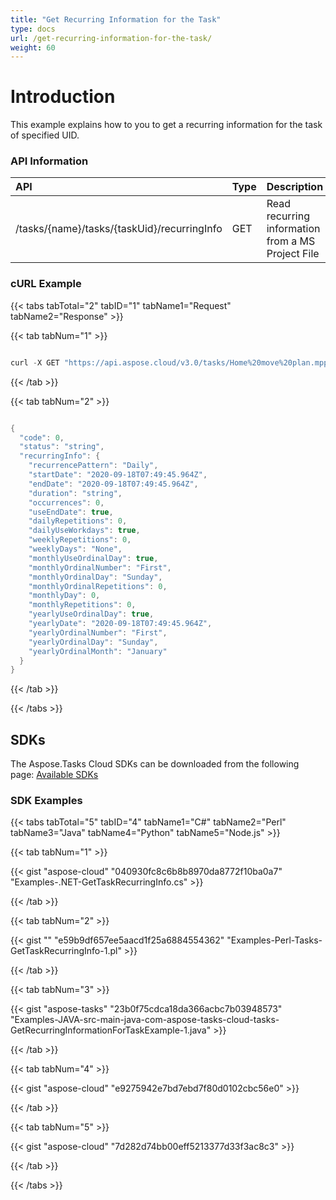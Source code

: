 ```yaml
---
title: "Get Recurring Information for the Task"
type: docs
url: /get-recurring-information-for-the-task/
weight: 60
---
```


# **Introduction**
This example explains how to you to get a recurring information for the task of specified UID.
### **API Information**

|**API**|**Type**|**Description**|**Resource Link**|
| :- | :- | :- | :- |
|/tasks/{name}/tasks/{taskUid}/recurringInfo|GET|Read recurring information from a MS Project File|[GetTaskRecurringInfo](https://apireference.aspose.cloud/tasks/#/TasksTask/GetTaskRecurringInfo)|
### **cURL Example**
{{< tabs tabTotal="2" tabID="1" tabName1="Request" tabName2="Response" >}}

{{< tab tabNum="1" >}}

```java

curl -X GET "https://api.aspose.cloud/v3.0/tasks/Home%20move%20plan.mpp/tasks/0/recurringInfo" -H "accept: application/json"

```

{{< /tab >}}

{{< tab tabNum="2" >}}

```java

{
  "code": 0,
  "status": "string",
  "recurringInfo": {
    "recurrencePattern": "Daily",
    "startDate": "2020-09-18T07:49:45.964Z",
    "endDate": "2020-09-18T07:49:45.964Z",
    "duration": "string",
    "occurrences": 0,
    "useEndDate": true,
    "dailyRepetitions": 0,
    "dailyUseWorkdays": true,
    "weeklyRepetitions": 0,
    "weeklyDays": "None",
    "monthlyUseOrdinalDay": true,
    "monthlyOrdinalNumber": "First",
    "monthlyOrdinalDay": "Sunday",
    "monthlyOrdinalRepetitions": 0,
    "monthlyDay": 0,
    "monthlyRepetitions": 0,
    "yearlyUseOrdinalDay": true,
    "yearlyDate": "2020-09-18T07:49:45.964Z",
    "yearlyOrdinalNumber": "First",
    "yearlyOrdinalDay": "Sunday",
    "yearlyOrdinalMonth": "January"
  }
}

```

{{< /tab >}}

{{< /tabs >}}
## **SDKs**
The Aspose.Tasks Cloud SDKs can be downloaded from the following page: [Available SDKs](/available-sdks/)
### **SDK Examples**
{{< tabs tabTotal="5" tabID="4" tabName1="C#" tabName2="Perl" tabName3="Java" tabName4="Python" tabName5="Node.js" >}}

{{< tab tabNum="1" >}}

{{< gist "aspose-cloud" "040930fc8c6b8b8970da8772f10ba0a7" "Examples-.NET-GetTaskRecurringInfo.cs" >}}

{{< /tab >}}

{{< tab tabNum="2" >}}

{{< gist "" "e59b9df657ee5aacd1f25a6884554362" "Examples-Perl-Tasks-GetTaskRecurringInfo-1.pl" >}}

{{< /tab >}}

{{< tab tabNum="3" >}}

{{< gist "aspose-tasks" "23b0f75cdca18da366acbc7b03948573" "Examples-JAVA-src-main-java-com-aspose-tasks-cloud-tasks-GetRecurringInformationForTaskExample-1.java" >}}



{{< /tab >}}

{{< tab tabNum="4" >}}

{{< gist "aspose-cloud" "e9275942e7bd7ebd7f80d0102cbc56e0" >}}



{{< /tab >}}

{{< tab tabNum="5" >}}

{{< gist "aspose-cloud" "7d282d74bb00eff5213377d33f3ac8c3" >}}

{{< /tab >}}

{{< /tabs >}}
